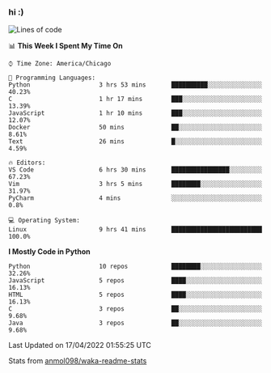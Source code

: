 ### hi :)

<!--START_SECTION:waka-->
![Lines of code](https://img.shields.io/badge/From%20Hello%20World%20I%27ve%20Written-505%20Thousand%20lines%20of%20code-blue)

📊 **This Week I Spent My Time On** 

```text
⌚︎ Time Zone: America/Chicago

💬 Programming Languages: 
Python                   3 hrs 53 mins       ██████████░░░░░░░░░░░░░░░   40.23% 
C                        1 hr 17 mins        ███░░░░░░░░░░░░░░░░░░░░░░   13.39% 
JavaScript               1 hr 10 mins        ███░░░░░░░░░░░░░░░░░░░░░░   12.07% 
Docker                   50 mins             ██░░░░░░░░░░░░░░░░░░░░░░░   8.61% 
Text                     26 mins             █░░░░░░░░░░░░░░░░░░░░░░░░   4.59%

🔥 Editors: 
VS Code                  6 hrs 30 mins       ████████████████░░░░░░░░░   67.23% 
Vim                      3 hrs 5 mins        ████████░░░░░░░░░░░░░░░░░   31.97% 
PyCharm                  4 mins              ░░░░░░░░░░░░░░░░░░░░░░░░░   0.8%

💻 Operating System: 
Linux                    9 hrs 41 mins       █████████████████████████   100.0%

```

**I Mostly Code in Python** 

```text
Python                   10 repos            ████████░░░░░░░░░░░░░░░░░   32.26% 
JavaScript               5 repos             ████░░░░░░░░░░░░░░░░░░░░░   16.13% 
HTML                     5 repos             ████░░░░░░░░░░░░░░░░░░░░░   16.13% 
C                        3 repos             ██░░░░░░░░░░░░░░░░░░░░░░░   9.68% 
Java                     3 repos             ██░░░░░░░░░░░░░░░░░░░░░░░   9.68%

```



 Last Updated on 17/04/2022 01:55:25 UTC
<!--END_SECTION:waka-->

Stats from [anmol098/waka-readme-stats](https://github.com/anmol098/waka-readme-stats)